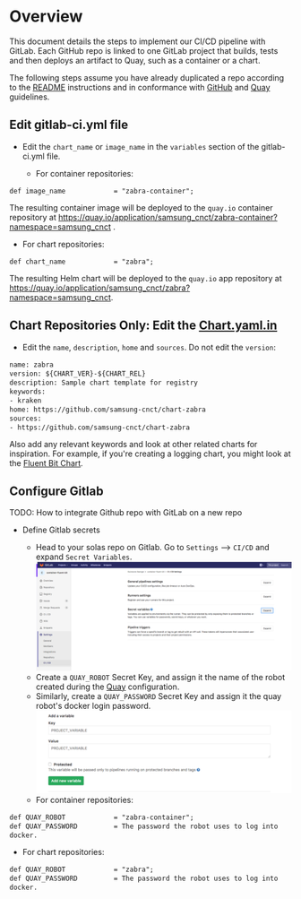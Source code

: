 # Overview

This document details the steps to implement our CI/CD pipeline with GitLab. Each GitHub repo is linked to one GitLab project that builds, tests and then deploys an artifact to Quay, such as a container or a chart.

The following steps assume you have already duplicated a repo according to the
[README](../README.md) instructions and in conformance with [GitHub](./github.md)
and [Quay](./quay.md) guidelines.

## Edit gitlab-ci.yml file

* Edit the `chart_name` or `image_name` in the `variables` section of the gitlab-ci.yml file.

  * For container repositories:

```
def image_name            = "zabra-container";
```

  The resulting container image will be deployed to the `quay.io` container
  repository at https://quay.io/application/samsung_cnct/zabra-container?namespace=samsung_cnct .

  * For chart repositories:

```
def chart_name            = "zabra";
```

  The resulting Helm chart will be deployed to the `quay.io` app
  repository at https://quay.io/application/samsung_cnct/zabra?namespace=samsung_cnct.

## Chart Repositories Only: Edit the [Chart.yaml.in](../Chart.yaml.in) 
<!-- Do we need this for gitlab? What is its purpose?  -->

* Edit the `name`, `description`, `home` and `sources`. Do not edit the `version`:

```
name: zabra
version: ${CHART_VER}-${CHART_REL}
description: Sample chart template for registry
keywords:
- kraken
home: https://github.com/samsung-cnct/chart-zabra
sources:
- https://github.com/samsung-cnct/chart-zabra
```

Also add any relevant keywords and look at other
related charts for inspiration. For example, if you're creating a logging chart, you might
look at the [Fluent Bit Chart](https://github.com/samsung-cnct/chart-fluent-bit).

## Configure Gitlab

TODO: How to integrate Github repo with GitLab on a new repo

* Define Gitlab secrets

  * Head to your solas repo on Gitlab. Go to `Settings` --> `CI/CD` and expand `Secret Variables`.
  ![screenshot](images/gitlab/gitlab-settings.png)
  * Create a `QUAY_ROBOT` Secret Key, and assign it the name of the robot created during the [Quay](./quay.md) configuration. 
  * Similarly, create a `QUAY_PASSWORD` Secret Key and assign it the quay robot's docker login password.
  ![screenshot](images/gitlab/gitlab-secrets.png)
  * For container repositories:
```
def QUAY_ROBOT            = "zabra-container";
def QUAY_PASSWORD         = The password the robot uses to log into docker.
```
  * For chart repositories:
```
def QUAY_ROBOT            = "zabra";
def QUAY_PASSWORD         = The password the robot uses to log into docker.
```